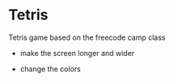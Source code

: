 # Tetris
Tetris game based on the freecode camp class

- make the screen longer and wider

- change the colors

